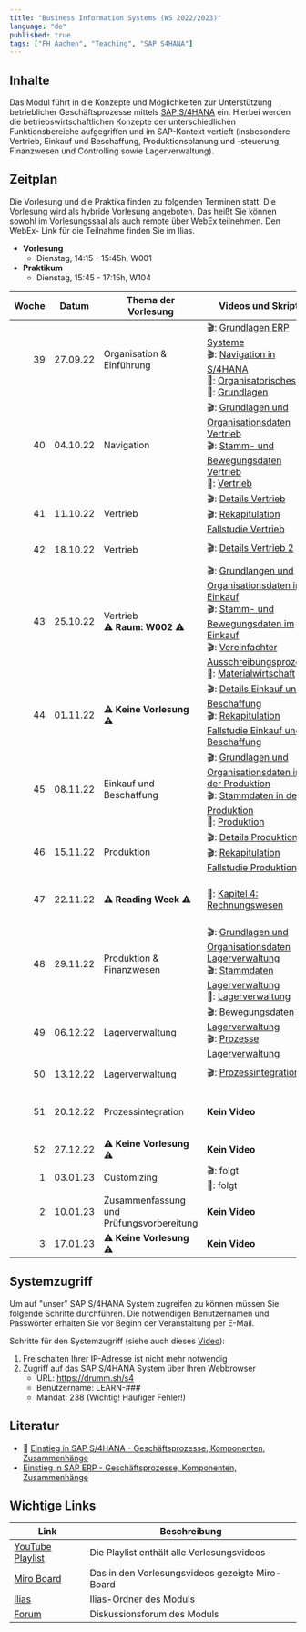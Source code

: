 ```yaml
---
title: "Business Information Systems (WS 2022/2023)"
language: "de"
published: true
tags: ["FH Aachen", "Teaching", "SAP S4HANA"]
---
```


## Inhalte

Das Modul führt in die Konzepte und Möglichkeiten zur Unterstützung
betrieblicher Geschäftsprozesse mittels
[SAP S/4HANA](https://www.sap.com/products/s4hana-erp.html) ein.
Hierbei werden die betriebswirtschaftlichen Konzepte der unterschiedlichen
Funktionsbereiche aufgegriffen und im SAP-Kontext vertieft
(insbesondere Vertrieb, Einkauf und Beschaffung,
Produktionsplanung und -steuerung, Finanzwesen und Controlling sowie Lagerverwaltung).

## Zeitplan

Die Vorlesung und die Praktika finden zu folgenden Terminen statt. Die Vorlesung
wird als hybride Vorlesung angeboten. Das heißt Sie können sowohl im
Vorlesungssaal als auch remote über WebEx teilnehmen. Den WebEx-
Link für die Teilnahme finden Sie im Ilias.

- **Vorlesung**
  - Dienstag, 14:15 - 15:45h, W001
- **Praktikum**
  - Dienstag, 15:45 - 17:15h, W104

| Woche | Datum    | Thema der Vorlesung                      | Videos und Skript                                                                                                                                                                                                                                                                                                            | Praktikumsaufgabe                                                                                                                                                                                                                                                                                  |
| ----: | -------- | ---------------------------------------- | ---------------------------------------------------------------------------------------------------------------------------------------------------------------------------------------------------------------------------------------------------------------------------------------------------------------------------- | -------------------------------------------------------------------------------------------------------------------------------------------------------------------------------------------------------------------------------------------------------------------------------------------------- |
|    39 | 27.09.22 | Organisation & Einführung                | 🎬: [Grundlagen ERP Systeme](https://youtu.be/UC1czfAo_NM) <br/> 🎬: [Navigation in S/4HANA](https://youtu.be/Hf0zsjag7e8) <br/>📕: [Organisatorisches](sap_in_der_praxis_and_bis/01_orga.pdf)<br/>📕: [Grundlagen](sap_in_der_praxis_and_bis/02_grundlagen.pdf)                                                             | ✅: [Fallstudie Navigation](sap_in_der_praxis_and_bis/case_study_navigation.pdf) <br/> 📗: [Global Bike Story](sap_in_der_praxis_and_bis/global_bike_story.pdf) <br/>⁉️: [Quiz ERP-Systeme](https://quizizz.com/join?gc=06633838) <br/>⁉️: [Quiz Navigation](https://quizizz.com/join?gc=57063790) |
|    40 | 04.10.22 | Navigation                               | 🎬: [Grundlagen und Organisationsdaten Vertrieb](https://youtu.be/kKLhCDz-0O0) <br/>🎬: [Stamm- und Bewegungsdaten Vertrieb](https://youtu.be/qyHaVjo5aag)<br/> 📕: [Vertrieb](sap_in_der_praxis_and_bis/03_vertrieb.pdf)                                                                                                    | ✅: [Fallstudie Vertrieb](sap_in_der_praxis_and_bis/case_study_sales.pdf) <br>⁉️: [Quiz](https://quizizz.com/join?gc=07977326)                                                                                                                                                                     |
|    41 | 11.10.22 | Vertrieb                                 | 🎬: [Details Vertrieb](https://youtu.be/gQ42MlvmK2Y) <br/> 🎬: [Rekapitulation Fallstudie Vertrieb](https://youtu.be/8T-lNb6DNqo)                                                                                                                                                                                            | ✅: [Praxisfall Vertrieb 1](sap_in_der_praxis_and_bis/praxisfall_vertrieb_1.pdf)<br/> ⁉️: [Quiz](https://quizizz.com/join?gc=24126430)                                                                                                                                                             |
|    42 | 18.10.22 | Vertrieb                                 | 🎬: [Details Vertrieb 2](https://youtu.be/9CmiR8WV1V0)                                                                                                                                                                                                                                                                       | ✅: [Praxisfall Vertrieb 2](sap_in_der_praxis_and_bis/praxisfall_vertrieb_2.pdf)                                                                                                                                                                                                                   |
|    43 | 25.10.22 | Vertrieb <br/>⚠️ **Raum: W002** ⚠️       | 🎬: [Grundlangen und Organisationsdaten im Einkauf](https://youtu.be/-BBgqO-JAwI)<br/>🎬: [Stamm- und Bewegungsdaten im Einkauf](https://youtu.be/5XBIjopvC08)</br>🎬: [Vereinfachter Ausschreibungsprozess](https://youtu.be/UQPu0Srbsow)</br>📕: [Materialwirtschaft](sap_in_der_praxis_and_bis/04_materialwirtschaft.pdf) | ✅: [Fallstudie Einkauf und Beschaffung](sap_in_der_praxis_and_bis/case_study_sourcing.pdf)                                                                                                                                                                                                        |
|    44 | 01.11.22 | ⚠️ **Keine Vorlesung** ⚠️                | 🎬: [Details Einkauf und Beschaffung](https://youtu.be/LWo21SR3mms) <br/> 🎬: [Rekapitulation Fallstudie Einkauf und Beschaffung](https://youtu.be/zXCaHlW06Tk)                                                                                                                                                              | ✅: [Praxisfall Einkauf und Beschaffung](sap_in_der_praxis_and_bis/praxisfall_einkauf.pdf) <br/> ⁉️: [Quiz](https://quizizz.com/join?gc=63430977)                                                                                                                                                  |
|    45 | 08.11.22 | Einkauf und Beschaffung                  | 🎬: [Grundlagen und Organisationsdaten in der Produktion](https://youtu.be/aizQCCbfL10) <br/> 🎬: [Stammdaten in der Produktion](https://youtu.be/F7L6891WXPY) <br/>📕: [Produktion](sap_in_der_praxis_and_bis/05_produktion.pdf)                                                                                            | ✅: [Fallstudie Produktion](sap_in_der_praxis/case_study_production.pdf)                                                                                                                                                                                                                           |
|    46 | 15.11.22 | Produktion                               | 🎬: [Details Produktion](https://youtu.be/0dgUvE5MghI)<br/> 🎬: [Rekapitulation Fallstudie Produktion](https://youtu.be/_1Snnqouh7k)                                                                                                                                                                                         | ✅: [Praxisfall Produktion](sap_in_der_praxis_and_bis/praxisfall_pp.pdf) <br/> ⁉️: [Quiz](https://quizizz.com/join?gc=62081873)                                                                                                                                                                    |
|    47 | 22.11.22 | ⚠️ **Reading Week** ⚠️                   | 📕: [Kapitel 4: Rechnungswesen](https://ebookcentral.proquest.com/lib/aachen/detail.action?docID=6383035)                                                                                                                                                                                                                    | ✅: [Fallstudie FI-AP](sap_in_der_praxis_and_bis/case_study_fi_ap.pdf)<br/> ✅: [Fallstudie FI-AR](sap_in_der_praxis_and_bis/case_study_fi_ar.pdf)<br/> ✅: [Fallstudie CO-CCA](sap_in_der_praxis_and_bis/case_study_co_cca.pdf)                                                                   |
|    48 | 29.11.22 | Produktion & Finanzwesen                 | 🎬: [Grundlagen und Organisationsdaten Lagerverwaltung](https://youtu.be/LOZhRZLwIIM) <br/> 🎬: [Stammdaten Lagerverwaltung](https://youtu.be/DJznOxenWSk) </br>📕: [Lagerverwaltung](sap_in_der_praxis_and_bis/07_lagerverwaltung.pdf)                                                                                      | ✅: [Fallstudie Lagerverwaltung 1](sap_in_der_praxis_and_bis/case_study_wm_i.pdf)<br/> ✅: [Fallstudie Lagerverwaltung 4](sap_in_der_praxis_and_bis/case_study_wm_iv.pdf)                                                                                                                          |
|    49 | 06.12.22 | Lagerverwaltung                          | 🎬: [Bewegungsdaten Lagerverwaltung](https://youtu.be/zswJgzK785A) <br/> 🎬: [Prozesse Lagerverwaltung](https://youtu.be/cbF9aSarf7I)                                                                                                                                                                                        | ✅: [Praxisfall Lagerverwaltung](sap_in_der_praxis_and_bis/praxisfall_wm1.pdf) <br/> ⁉️: [Quiz](https://quizizz.com/join?gc=44918129)                                                                                                                                                              |
|    50 | 13.12.22 | Lagerverwaltung                          | 🎬: [Prozessintegration](https://youtu.be/PGIJz-mIL2s)                                                                                                                                                                                                                                                                       | ✅: [Praxisfall Prozessintegration](sap_in_der_praxis_and_bis/praxisfall_process_integration.pdf)                                                                                                                                                                                                  |
|    51 | 20.12.22 | Prozessintegration                       | **Kein Video**                                                                                                                                                                                                                                                                                                               | ✅: Zusätzlichen Praktikum zum [Praxisfall Prozessintegration](sap_in_der_praxis_and_bis/praxisfall_process_integration.pdf)                                                                                                                                                                       |
|    52 | 27.12.22 | ⚠️ **Keine Vorlesung** ⚠️                | **Kein Video**                                                                                                                                                                                                                                                                                                               |                                                                                                                                                                                                                                                                                                    |
|     1 | 03.01.23 | Customizing                              | 🎬: folgt <br/>📕: folgt                                                                                                                                                                                                                                                                                                     | ✅: folgt                                                                                                                                                                                                                                                                                          |
|     2 | 10.01.23 | Zusammenfassung und Prüfungsvorbereitung | **Kein Video**                                                                                                                                                                                                                                                                                                               | **Kein Praktikum**                                                                                                                                                                                                                                                                                 |
|     3 | 17.01.23 | ⚠️ **Keine Vorlesung** ⚠️                | **Kein Video**                                                                                                                                                                                                                                                                                                               | **Kein Praktikum**                                                                                                                                                                                                                                                                                 |

## Systemzugriff

Um auf "unser" SAP S/4HANA System zugreifen zu können müssen Sie folgende Schritte
durchführen. Die notwendigen Benutzernamen und Passwörter erhalten Sie vor
Beginn der Veranstaltung per E-Mail.

Schritte für den Systemzugriff (siehe auch dieses [Video](https://youtu.be/kibeQuMlYKQ)):

1. Freischalten Ihrer IP-Adresse ist nicht mehr notwendig
2. Zugriff auf das SAP S/4HANA System über Ihren Webbrowser
   - URL: https://drumm.sh/s4
   - Benutzername: LEARN-###
   - Mandat: 238 (Wichtig! Häufiger Fehler!)

## Literatur

- 🚨 [Einstieg in SAP S/4HANA - Geschäftsprozesse, Komponenten, Zusammenhänge](https://www.rheinwerk-verlag.de/einstieg-in-sap-s4hana/)
- [Einstieg in SAP ERP - Geschäftsprozesse, Komponenten, Zusammenhänge](https://www.rheinwerk-verlag.de/einstieg-in-sap-erp-geschaeftsprozesse-komponenten-zusammenhaenge-erklaert-am-beispielunternehmen-global-bike/)

## Wichtige Links

| Link                                                                  | Beschreibung                                    |
| --------------------------------------------------------------------- | ----------------------------------------------- |
| [YouTube Playlist](https://drumm.sh/yt/s4)                            | Die Playlist enthält alle Vorlesungsvideos      |
| [Miro Board](https://miro.com/app/board/o9J_lvLhjsk=/)                | Das in den Vorlesungsvideos gezeigte Miro-Board |
| [Ilias](https://www.ili.fh-aachen.de/goto_elearning_crs_1003798.html) | Ilias-Ordner des Moduls                         |
| [Forum](https://forum.drumm.sh)                                       | Diskussionsforum des Moduls                     |
